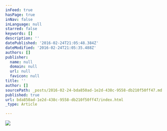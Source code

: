 ```yaml
---
inFeed: true
hasPage: true
inNav: false
inLanguage: null
starred: false
keywords: []
description: ''
datePublished: '2016-02-24T21:05:48.384Z'
dateModified: '2016-02-24T21:05:35.488Z'
authors: []
publisher:
  name: null
  domain: null
  url: null
  favicon: null
title: ''
author: []
sourcePath: _posts/2016-02-24-bda850ad-1e2d-438c-9558-db210f50ff47.md
published: true
url: bda850ad-1e2d-438c-9558-db210f50ff47/index.html
_type: Article

---
```

![](https://the-grid-user-content.s3-us-west-2.amazonaws.com/21e948c3-1cdc-4827-b3eb-7f36cc0799fc.jpg)